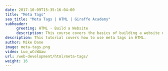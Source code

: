 ```yaml
---
date: 2017-10-09T15:35:16-04:00
title: "Meta Tags"
seo_title: "Meta Tags | HTML | Giraffe Academy"
subheader:
     greeting: HTML - Build a Website
     description: This course covers the basics of building a website using HTML. Work your way through the videos and we'll teach you everything you need to know to create a basic website!
description: This tutorial covers how to use meta tags in HTML.
author: Mike Dane
image: meta-tags.png
video: Luo_wCcWAaw
url: /web-development/html/meta-tags/
weight: 16
---
```

